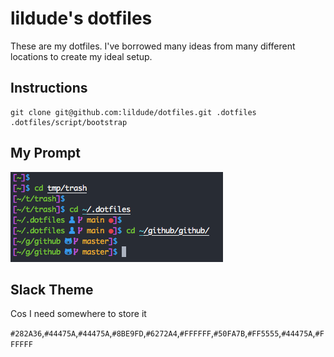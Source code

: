 # lildude's dotfiles

These are my dotfiles. I've borrowed many ideas from many different locations to create my ideal setup.

## Instructions

```console
git clone git@github.com:lildude/dotfiles.git .dotfiles
.dotfiles/script/bootstrap
```

## My Prompt

![My Prompt](script/prompt.png)

## Slack Theme

Cos I need somewhere to store it

`#282A36`,`#44475A`,`#44475A`,`#8BE9FD`,`#6272A4`,`#FFFFFF`,`#50FA7B`,`#FF5555`,`#44475A`,`#FFFFFF`